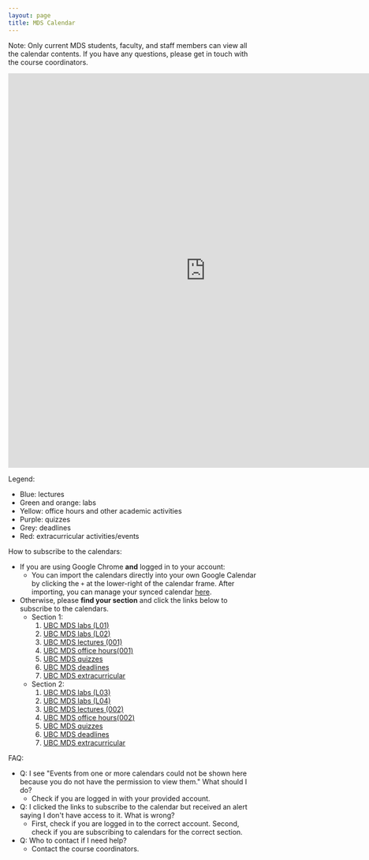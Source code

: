 ```yaml
---
layout: page
title: MDS Calendar
---
```


Note: Only current MDS students, faculty, and staff members can view all the calendar contents. If you have any questions, please get in touch with the course coordinators.

<iframe src="https://calendar.google.com/calendar/embed?showTitle=0&showPrint=0&showTz=1&mode=WEEK&height=600&wkst=1&bgcolor=%23FFFFFF&src=1ld9ugd459qepa0eb0e4b77kl0%40group.calendar.google.com&color=%239FC6E7&src=e0ae06ad17c5e19cee382119386023b90131224845c97fb13c270a28d67689ef@group.calendar.google.com&color=%23039BE5&src=luh223qsrlqmts9i86p7v6m204%40group.calendar.google.com&color=%23009688&src=vbqklh5f7qpkoplteurlb9r1ps%40group.calendar.google.com&color=%23EF6C00&src=4466667f20e1711f678401e77208df1f7a6823dba14530f1c6c8b1c85e71ac7f@group.calendar.google.com&color=%237CB342&src=b4b97bf97737ef6eb98e084819791b548d05e511b5586aeba60d77f7d6680c9b@group.calendar.google.com&color=%23F09300&src=7mfpluc2hrdcbvko25bd6n2130%40group.calendar.google.com&color=%23E4C441&src=819fa990754ed23817e7523618c0ed29a69c3cc9022be1c0a5cbf1af14d1a686@group.calendar.google.com&color=%23FBE983&src=51mn8ie2s8tfl2gum1f7r46n70%40group.calendar.google.com&color=%23B39DDB&src=964d253b31a49ede0b204bf77d0ebe2aad27de506579b8fa0d72d60141a39040@group.calendar.google.com&color=%234E5D6C&src=ejhrb9q92fkngsl2jmag6lccvg%40group.calendar.google.com&color=%23D50000&ctz=America%2FVancouver" style="border-width:0" width="800" height="800" frameborder="0" scrolling="no"></iframe>


Legend:
- Blue: lectures
- Green and orange: labs
- Yellow: office hours and other academic activities
- Purple: quizzes
- Grey: deadlines
- Red: extracurricular activities/events

How to subscribe to the calendars:
- If you are using Google Chrome **and** logged in to your account:
    - You can import the calendars directly into your own Google Calendar by clicking the `+` at the lower-right of the calendar frame. After importing, you can manage your synced calendar [here](https://calendar.google.com/calendar/u/0/syncselect).
- Otherwise, please **find your section** and click the links below to subscribe to the calendars.
    - Section 1:
        1. [UBC MDS labs (L01)](https://calendar.google.com/calendar/u/0?cid=bHVoMjIzcXNybHFtdHM5aTg2cDd2Nm0yMDRAZ3JvdXAuY2FsZW5kYXIuZ29vZ2xlLmNvbQ)
        2. [UBC MDS labs (L02)](https://calendar.google.com/calendar/u/0?cid=dmJxa2xoNWY3cXBrb3BsdGV1cmxiOXIxcHNAZ3JvdXAuY2FsZW5kYXIuZ29vZ2xlLmNvbQ)
        3. [UBC MDS lectures (001)](https://calendar.google.com/calendar/u/0?cid=MWxkOXVnZDQ1OXFlcGEwZWIwZTRiNzdrbDBAZ3JvdXAuY2FsZW5kYXIuZ29vZ2xlLmNvbQ)
        4. [UBC MDS office hours(001)](https://calendar.google.com/calendar/u/0?cid=N21mcGx1YzJocmRjYnZrbzI1YmQ2bjIxMzBAZ3JvdXAuY2FsZW5kYXIuZ29vZ2xlLmNvbQ)
        5. [UBC MDS quizzes](https://calendar.google.com/calendar/u/0?cid=NTFtbjhpZTJzOHRmbDJndW0xZjdyNDZuNzBAZ3JvdXAuY2FsZW5kYXIuZ29vZ2xlLmNvbQ)
        6. [UBC MDS deadlines](https://calendar.google.com/calendar/u/0?cid=OTY0ZDI1M2IzMWE0OWVkZTBiMjA0YmY3N2QwZWJlMmFhZDI3ZGU1MDY1NzliOGZhMGQ3MmQ2MDE0MWEzOTA0MEBncm91cC5jYWxlbmRhci5nb29nbGUuY29t)
        7. [UBC MDS extracurricular](https://calendar.google.com/calendar/u/0?cid=ZWpocmI5cTkyZmtuZ3NsMmptYWc2bGNjdmdAZ3JvdXAuY2FsZW5kYXIuZ29vZ2xlLmNvbQ)
    - Section 2:
        1. [UBC MDS labs (L03)](https://calendar.google.com/calendar/u/0?cid=NDQ2NjY2N2YyMGUxNzExZjY3ODQwMWU3NzIwOGRmMWY3YTY4MjNkYmExNDUzMGYxYzZjOGIxYzg1ZTcxYWM3ZkBncm91cC5jYWxlbmRhci5nb29nbGUuY29t)
        2. [UBC MDS labs (L04)](https://calendar.google.com/calendar/u/0?cid=YjRiOTdiZjk3NzM3ZWY2ZWI5OGUwODQ4MTk3OTFiNTQ4ZDA1ZTUxMWI1NTg2YWViYTYwZDc3ZjdkNjY4MGM5YkBncm91cC5jYWxlbmRhci5nb29nbGUuY29t)
        3. [UBC MDS lectures (002)](https://calendar.google.com/calendar/u/0?cid=ZTBhZTA2YWQxN2M1ZTE5Y2VlMzgyMTE5Mzg2MDIzYjkwMTMxMjI0ODQ1Yzk3ZmIxM2MyNzBhMjhkNjc2ODllZkBncm91cC5jYWxlbmRhci5nb29nbGUuY29t)
        4. [UBC MDS office hours(002)](https://calendar.google.com/calendar/u/0?cid=ODE5ZmE5OTA3NTRlZDIzODE3ZTc1MjM2MThjMGVkMjlhNjljM2NjOTAyMmJlMWMwYTVjYmYxYWYxNGQxYTY4NkBncm91cC5jYWxlbmRhci5nb29nbGUuY29t)
        5. [UBC MDS quizzes](https://calendar.google.com/calendar/u/0?cid=NTFtbjhpZTJzOHRmbDJndW0xZjdyNDZuNzBAZ3JvdXAuY2FsZW5kYXIuZ29vZ2xlLmNvbQ)
        6. [UBC MDS deadlines](https://calendar.google.com/calendar/u/0?cid=OTY0ZDI1M2IzMWE0OWVkZTBiMjA0YmY3N2QwZWJlMmFhZDI3ZGU1MDY1NzliOGZhMGQ3MmQ2MDE0MWEzOTA0MEBncm91cC5jYWxlbmRhci5nb29nbGUuY29t)
        7. [UBC MDS extracurricular](https://calendar.google.com/calendar/u/0?cid=ZWpocmI5cTkyZmtuZ3NsMmptYWc2bGNjdmdAZ3JvdXAuY2FsZW5kYXIuZ29vZ2xlLmNvbQ)

FAQ:
- Q: I see "Events from one or more calendars could not be shown here because you do not have the permission to view them." What should I do?
    - Check if you are logged in with your provided account.
- Q: I clicked the links to subscribe to the calendar but received an alert saying I don't have access to it. What is wrong?
    - First, check if you are logged in to the correct account. Second, check if you are subscribing to calendars for the correct section.
- Q: Who to contact if I need help?
    - Contact the course coordinators.
